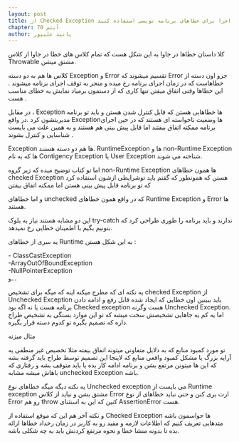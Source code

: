 ```yaml
---
layout: post
title: از Checked Exception ها برای شرایط قابل اصلاح و از خطاهای زمان اجرا برای خطاهای برنامه نویسی استفاده کنید
chapter: آیتم 70
author: پانیذ علیپور
---
```


کلا داستان خطاها در جاوا به این شکل هست که تمام کلاس های خطا در جاوا از کلاس Throwable مشتق میشن.

کلاس ها هم به دو دسته Exception و Error تقسیم میشوند که Error جزو اون دسته از خطاهاست که در زمان اجرای برنامه رخ میده و منجر به توقف اجرای برنامه میشوند . این خطاها وقتی اتفاق میفتن تنها کاری که از دستمون برمیاد نمایش یه خطای مناسب هست .

در مقابل ، Exception ها خطاهایی هستن که قابل کنترل شدن هستن و باید تو برنامه مدیریتشون کرد .در واقع Exceptionها وضعیت ناخواسته ای هستند که در حین اجرای برنامه ممکنه اتفاق بیفتند اما قابل پیش بینی هم هستند و به همین علت می بایست شناسایی و کنترل بشوند .

Exception ها هم دو دسته هستند. RuntimeException ها و non-Runtime Exception ها که به نام Contigency Exception یا User Exception  شناخته می شوند.

اما تو کتاب توضیح میده که زیر گروه non-Runtime Exception ها همون خطاهای checked Exception هستن که همونطور که گفتم باید توشرایطی ازشون استفاده کرد که تو برنامه قابل پیش بینی هستن اما ممکنه اتفاق بیفتن

و اما خطاهای unchecked که در واقع همون خطاهای Runtime Exception و Error ها هستند.

این دو مشابه هستند نیاز به بلوک try-catch ندارند و باید برنامه را طوری طراحی کرد که بتونیم بگیم با اطمینان خطایی رخ نمیدهد.

یه سری از خطاهای Runtime به این شکل هستن :

<div dir="ltr" >
- ClassCastException
</div>
<div dir="ltr" >
-ArrayOutOfBoundException
</div>
<div dir="ltr" >
-NullPointerException
</div>
و...

یه نکته ای که مطرح میکنه اینه که میگه برای تشخیص checked Exception از Unchecked Exception باید ببینین اون خطایی که ایجاد شده قابل رفع و ادامه دادن برنامه هست یا نه اگه بود Checked exception هست وگرنه Unchecked Exception.
اما یه کم یه جاهایی تشخیصش سخت میشه که تو این موارد بستگی به تشخیص طراح داره که تصمیم بگیره تو کدوم دسته قرار بگیره.

مثال میزنه

تو مورد کمبود منابع که به دلایل متفاوتی میتونه اتفاق بیفته مثلا تخصیص غیر منطقی یه آرایه بزرگ یا مشکل کمبود واقعی منابع که لاینجا این تصمیم توسط طراح باید گرفته بشه که این ها میتونن مرتفع بشن و برنامه ادامه کار بده یا باید متوقف بشه و رفتاری که باهاش میشه مشابه unchecked Exception باشه.

یه نکته دیگه میگه خطاهای نوع Unchecked exception می بایست از Runtime exception مشتق بشن و نباید از کلاس Error ارث بری کنن و حتی نباید خطاهای از نوع Error رو هم throw کنین که این به استثنای  AssertionError هست.

و نکته آخر هم این که موقع استفاده از Checked Exception ها حواسمون باشه متدهایی تعریف کنیم که اطلاعات لازمه و مفید رو به کاربر در زمان رخداد خطاها ارائه بده تا بدونه منشا خطا و نحوه مرتفع کردنش باید به چه شکلی باشه.

